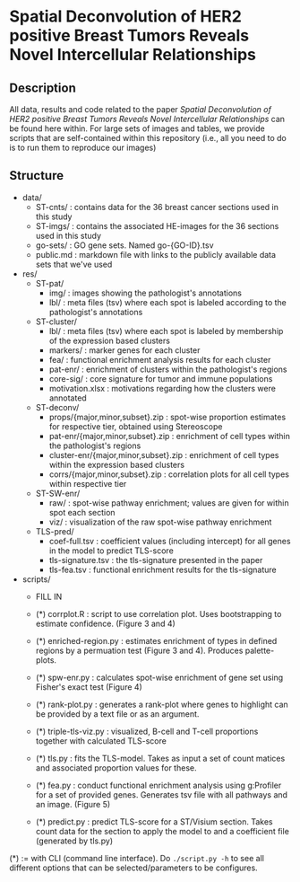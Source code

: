 # Spatial Deconvolution of HER2 positive Breast Tumors Reveals Novel Intercellular Relationships

## Description
All data, results and code related to the paper _Spatial Deconvolution of HER2 positive Breast Tumors Reveals Novel Intercellular Relationships_ can be found here within. For large sets of images and tables, we provide scripts that are self-contained within this repository (i.e., all you need to do is to run them to reproduce our images)


## Structure
* data/
    * ST-cnts/ : contains data for the 36 breast cancer sections used in this study
    * ST-imgs/ : contains the associated HE-images for the 36 sections used in this study
    * go-sets/ : GO gene sets. Named go-{GO-ID}.tsv
    * public.md : markdown file with links to the publicly available data sets that we've used
* res/
    * ST-pat/
        * img/ : images showing the pathologist's annotations
        * lbl/ : meta files (tsv) where each spot is labeled according to the pathologist's annotations
    * ST-cluster/
        * lbl/ : meta files (tsv) where each spot is labeled by membership of the expression based clusters
        * markers/ : marker genes for each cluster
        * fea/ : functional enrichment analysis results for each cluster
        * pat-enr/ : enrichment of clusters within the pathologist's regions
        * core-sig/ : core signature for tumor and immune populations
        * motivation.xlsx : motivations regarding how the clusters were annotated
    * ST-deconv/ 
        * props/{major,minor,subset}.zip : spot-wise proportion estimates for respective tier, obtained using Stereoscope 
        * pat-enr/{major,minor,subset}.zip : enrichment of cell types within the pathologist's regions
        * cluster-enr/{major,minor,subset}.zip : enrichment of cell types within the expression based clusters 
        * corrs/{major,minor,subset}.zip : correlation plots for all cell types within respective tier
    * ST-SW-enr/
        * raw/ : spot-wise pathway enrichment; values are given for within spot each section 
        * viz/ : visualization of the raw spot-wise pathway enrichment
    * TLS-pred/
        * coef-full.tsv : coefficient values (including intercept) for all genes in the model to predict TLS-score
        * tls-signature.tsv : the tls-signature presented in the paper
        * tls-fea.tsv : functional enrichment results for the tls-signature
* scripts/
    * FILL IN
    * (\*) corrplot.R : script to use correlation plot. Uses bootstrapping to estimate confidence. (Figure 3 and 4)
    * (\*) enriched-region.py : estimates enrichment of types in defined regions by a permuation test (Figure 3 and 4). Produces palette-plots.
    * (\*) spw-enr.py : calculates spot-wise enrichment of gene set using Fisher's exact test (Figure 4)
    * (\*) rank-plot.py : generates a rank-plot where genes to highlight can be provided by a text file or as an argument.

    * (\*) triple-tls-viz.py : visualized, B-cell and T-cell proportions together with calculated TLS-score
    * (\*) tls.py :  fits the TLS-model. Takes as input a set of count matices and associated proportion values for these. 
    * (\*) fea.py :  conduct functional enrichment analysis using g:Profiler for a set of provided genes. Generates tsv file with all pathways and an image. (Figure 5)
    * (\*) predict.py : predict TLS-score for a ST/Visium section. Takes count data for the section to apply the model to and a coefficient file (generated by tls.py)


(\*) := with CLI (command line interface). Do ```./script.py -h``` to see all different options that can be selected/parameters to be configures.
